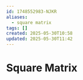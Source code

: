 ```yaml
---
id: 1748552983-NJKR
aliases:
  - square matrix
tags: []
created: 2025-05-30T10:58
updated: 2025-05-30T11:42
---
```


# Square Matrix
